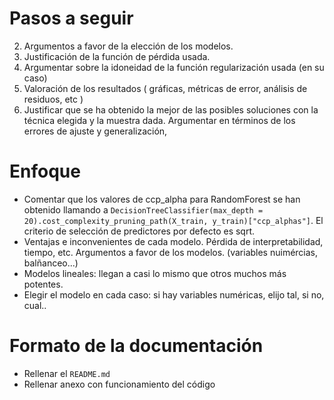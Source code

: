 

# Pasos a seguir

2. Argumentos a favor de la elección de los modelos.
6. Justificación de la función de pérdida usada.
9. Argumentar sobre la idoneidad de la función regularización usada (en su caso)
10. Valoración de los resultados ( gráficas, métricas de error, análisis de residuos, etc )
11. Justificar que se ha obtenido la mejor de las posibles soluciones con la técnica elegida y la muestra dada. Argumentar en términos de los errores de ajuste y generalización,

# Enfoque

- Comentar que los valores de ccp_alpha para RandomForest se han obtenido llamando a
`DecisionTreeClassifier(max_depth = 20).cost_complexity_pruning_path(X_train, y_train)["ccp_alphas"]`. El criterio de selección de predictores por defecto es sqrt.
- Ventajas e inconvenientes de cada modelo. Pérdida de interpretabilidad, tiempo, etc. Argumentos a favor de los modelos. (variables nuimércias, balñanceo...)
- Modelos lineales: llegan a casi lo mismo que otros muchos más potentes.
- Elegir el modelo en cada caso: si hay variables numéricas, elijo tal, si no, cual..
# Formato de la documentación

- Rellenar el `README.md`
- Rellenar anexo con funcionamiento del código
